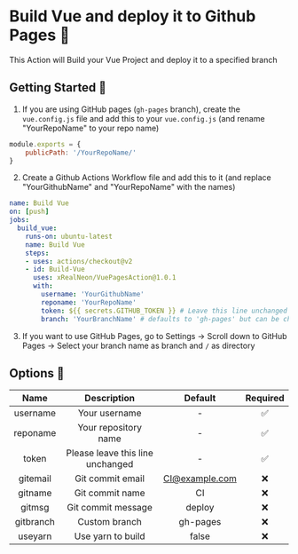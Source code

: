 # Build Vue and deploy it to Github Pages 🚀
This Action will Build your Vue Project and deploy it to a specified branch

## Getting Started 🎉
1. If you are using GitHub pages (`gh-pages` branch), create the `vue.config.js` file and add this to your `vue.config.js` (and rename "YourRepoName" to your repo name)
```javascript
module.exports = {
    publicPath: '/YourRepoName/'
}
```
2. Create a Github Actions Workflow file and add this to it (and replace "YourGithubName" and "YourRepoName" with the names)
```yml
name: Build Vue
on: [push]
jobs:
  build_vue:
    runs-on: ubuntu-latest
    name: Build Vue
    steps:
    - uses: actions/checkout@v2
    - id: Build-Vue
      uses: xRealNeon/VuePagesAction@1.0.1
      with:
        username: 'YourGithubName'
        reponame: 'YourRepoName'
        token: ${{ secrets.GITHUB_TOKEN }} # Leave this line unchanged
        branch: 'YourBranchName' # defaults to 'gh-pages' but can be changed
```
3. If you want to use GitHub Pages, go to Settings -> Scroll down to GitHub Pages -> Select your branch name as branch and `/` as directory 

## Options 🔧
|   Name    |            Description           |     Default    | Required |
|:---------:|:--------------------------------:|:--------------:|:--------:|
| username  |           Your username          |        -       |     ✅    |
| reponame  |       Your repository name       |        -       |     ✅    |
|   token   | Please leave this line unchanged |        -       |     ✅    |
| gitemail  |         Git commit email         | CI@example.com |     ❌    |
|  gitname  |          Git commit name         |       CI       |     ❌    |
|  gitmsg   |        Git commit message        |     deploy     |     ❌    |
| gitbranch |           Custom branch          |    gh-pages    |     ❌    |
|  useyarn  |         Use yarn to build        |      false     |     ❌    |
